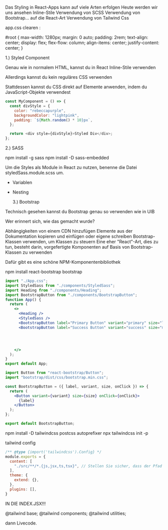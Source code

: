 Das Styling in React-Apps kann auf viele Arten erfolgen
Heute werden wir uns ansehen
Inline-Stile
Verwendung von SCSS
Verwendung von Bootstrap... auf die React-Art
Verwendung von Tailwind Css


app.css clearen :

#root {
  max-width: 1280px;
  margin: 0 auto;
  padding: 2rem;
  text-align: center;
  display: flex;
  flex-flow: column;
  align-items: center;
  justify-content: center;
}



1.) Styled Component

Genau wie in normalem HTML, kannst du in React Inline-Stile verwenden

Allerdings kannst du kein reguläres CSS verwenden

Stattdessen kannst du CSS direkt auf Elemente anwenden, indem du JavaScript-Objekte verwendest

```js
const MyComponent = () => {
  const divStyle = {
    color: "rebeccapurple",
    backgroundColor: "lightpink",
    padding: `${Math.random() * 10}px`,
  };

  return <div style={divStyle}>Styled Div</div>;
};
```

2.) SASS

npm install -g sass
npm install -D sass-embedded

Um die Styles als Module in React zu nutzen, benenne die Datei styledSass.module.scss um.

- Variablen
- Nesting

  3.) Bootstrap

Technisch gesehen kannst du Bootstrap genau so verwenden wie in UIB

Wer erinnert sich, wie das gemacht wurde?

Abhängigkeiten von einem CDN hinzufügen
Elemente aus der Dokumentation kopieren und einfügen oder eigene schreiben
Bootstrap-Klassen verwenden, um Klassen zu steuern
Eine eher "React"-Art, dies zu tun, besteht darin, vorgefertigte Komponenten auf Basis von Bootstrap-Klassen zu verwenden

Dafür gibt es eine schöne NPM-Komponentenbibliothek

npm install react-bootstrap bootstrap

```jsx
import "./App.css";
import StyledSass from "./components/StyledSass";
import Heading from "./components/Heading";
import BootstrapButton from "./components/BootstrapButton";
function App() {
  return (
    <>
      <Heading />
      <StyledSass />
      <BootstrapButton label="Primary Button" variant="primary" size="lg" />
      <BootstrapButton label="Success Button" variant="success" size="md" />




    </>
  );
}
export default App;

import Button from "react-bootstrap/Button";
import "bootstrap/dist/css/bootstrap.min.css";

const BootstrapButton = ({ label, variant, size, onClick }) => {
  return (
    <Button variant={variant} size={size} onClick={onClick}>
      {label}
    </Button>
  );
};

export default BootstrapButton;
```


npm install -D tailwindcss postcss autoprefixer
npx tailwindcss init -p

tailwind config

```jsx
/** @type {import('tailwindcss').Config} */
module.exports = {
  content: [
    "./src/**/*.{js,jsx,ts,tsx}", // Stellen Sie sicher, dass der Pfad zu deinen Dateien stimmt
  ],
  theme: {
    extend: {},
  },
  plugins: [],
}
```



IN DIE INDEX.JSX!!!

@tailwind base;
@tailwind components;
@tailwind utilities;

dann Livecode.


